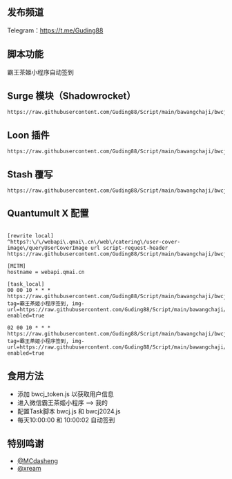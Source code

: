 ## 发布频道
Telegram：https://t.me/Guding88

## 脚本功能
霸王茶姬小程序自动签到

## Surge 模块（Shadowrocket）

```properties
https://raw.githubusercontent.com/Guding88/Script/main/bawangchaji/bwcj.sgmodule
```
## Loon 插件

```properties
https://raw.githubusercontent.com/Guding88/Script/main/bawangchaji/bwcj.plugin

```

## Stash 覆写

```properties
https://raw.githubusercontent.com/Guding88/Script/main/bawangchaji/bwcj.stoverride
```

## Quantumult X 配置

```properties

[rewrite local]
^https?:\/\/webapi\.qmai\.cn\/web\/catering\/user-cover-image\/queryUserCoverImage url script-request-header https://raw.githubusercontent.com/Guding88/Script/main/bawangchaji/bwcj_token.js

[MITM]
hostname = webapi.qmai.cn

[task_local]
00 00 10 * * * https://raw.githubusercontent.com/Guding88/Script/main/bawangchaji/bwcj.js, tag=霸王茶姬小程序签到, img-url=https://raw.githubusercontent.com/Guding88/Script/main/bawangchaji/bwcj.png, enabled=true

02 00 10 * * * https://raw.githubusercontent.com/Guding88/Script/main/bawangchaji/bwcj2024.js, tag=霸王茶姬小程序签到, img-url=https://raw.githubusercontent.com/Guding88/Script/main/bawangchaji/bwcj.png, enabled=true

```


## 食用方法
  * 添加 bwcj_token.js 以获取用户信息
  * 进入微信霸王茶姬小程序 --> 我的
  * 配置Task脚本 bwcj.js 和 bwcj2024.js
  * 每天10:00:00 和 10:00:02 自动签到

## 特别鸣谢
  * [@MCdasheng](https://github.com/MCdasheng)
  * [@xream](https://github.com/xream)
